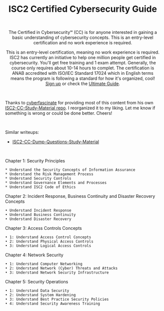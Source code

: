 <h1 align="center"> ISC2 Certified Cybersecurity Guide </h1>

<br>

<p align="center">The Certified in Cybersecurity℠ (CC) is for anyone interested in gaining a basic understanding of cybersecurity concepts. This is an entry-level certification and no work experience is required. </p>

<p align="center"> This is an entry-level certification, meaning no work experience is required. ISC2 has currently an initiative to help one million people get certified in cybersecurity. You'll get free training and 1 exam attempt.  Generally, the course only requires about 10-14 hours to complet. The certification is ANAB accredited with ISO/IEC Standard 17024 which in English terms means the program is following a standard for how it's organized, cool! <br>
    <a href="https://www.isc2.org/candidate">Sign up</a> or check the <a href="https://cloud.connect.isc2.org/cc-ultimate-guide">Ultimate Guide</a>. </p> 

<br>

Thanks to [cyberfascinate](https://github.com/cyberfascinate) for providing most of this content from his own [ISC2-CC-Study-Material repo](https://github.com/cyberfascinate/ISC2-CC-Study-Material). I reorganized it to my liking. Let me know if something is wrong or could be done better. Cheers!

<br>

Similar writeups:
- [ISC2-CC-Dump-Questions-Study-Material](https://github.com/AyemunHossain/ISC2-CC-Dump-Questions-Study-Material)


<br>

Chapter 1: Security Principles

    * Understand the Security Concepts of Information Assurance
    * Understand the Risk Management Process
    * Understand Security Controls
    * Understand Governance Elements and Processes
    * Understand ISC2 Code of Ethics

Chapter 2: Incident Response, Business Continuity and Disaster Recovery Concepts

    • Understand Incident Response
    • Understand Business Continuity
    • Understand Disaster Recovery

Chapter 3: Access Controls Concepts

    • 1: Understand Access Control Concepts
    • 2: Understand Physical Access Controls
    • 3: Understand Logical Access Controls

Chapter 4: Network Security

    • 1: Understand Computer Networking
    • 2: Understand Network (Cyber) Threats and Attacks
    • 3: Understand Network Security Infrastructure

Chapter 5: Security Operations

    • 1: Understand Data Security
    • 2: Understand System Hardening
    • 3: Understand Best Practice Security Policies
    • 4: Understand Security Awareness Training
